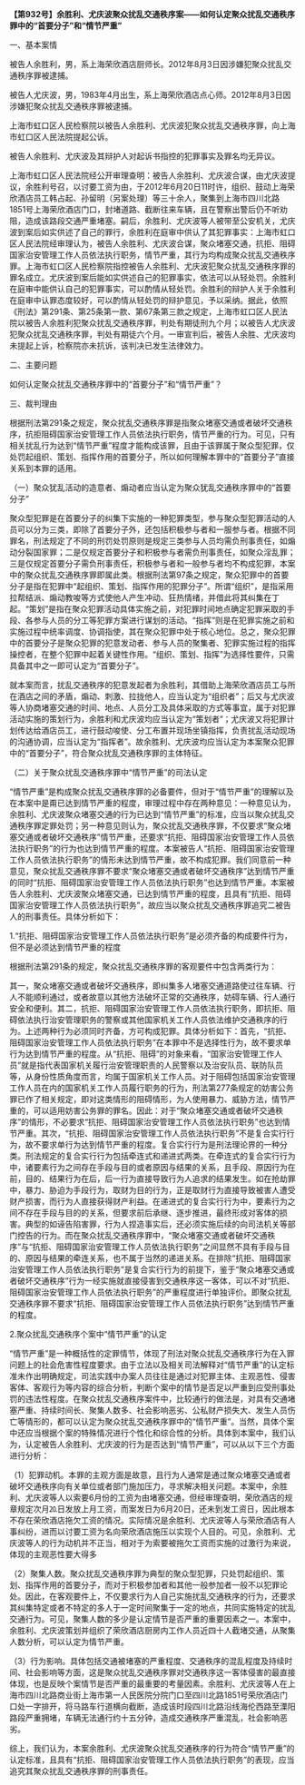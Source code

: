 **【第932号】余胜利、尤庆波聚众扰乱交通秩序案——如何认定聚众扰乱交通秩序罪中的“首要分子”和“情节严重”**

一、基本案情

被告人余胜利，男，系上海荣欣酒店厨师长。2012年8月3日因涉嫌犯聚众扰乱交通秩序罪被逮捕。

被告人尤庆波，男，1983年4月出生，系上海荣欣酒店点心师。2012年8月3日因涉嫌犯聚众扰乱交通秩序罪被逮捕。

上海市虹口区人民检察院以被告人余胜利、尤庆波犯聚众扰乱交通秩序罪，向上海市虹口区人民法院提起公诉。

被告人余胜利、尤庆波及其辩护人对起诉书指控的犯罪事实及罪名均无异议。

上海市虹口区人民法院经公开审理查明：被告人余胜利、尤庆波合谋，由尤庆波提议，余胜利号召，以讨要工资为由，于2012年6月20日11时许，组织、鼓动上海荣欣酒店员工韩占起、孙留明（另案处理）等三十余人，聚集到上海市四川北路1851号上海荣欣酒店门口，封堵道路、截断往来车辆，且在警察出警后仍不听劝阻，造成该路段交通严重堵塞。嗣后，余胜利、尤庆波等人被带至公安机关，尤庆波到案后如实供述了自己的罪行，余胜利在庭审中供认了其犯罪事实：上海市虹口区人民法院经审理认为，被告人余胜利、尤庆波合谋，聚众堵塞交通，抗拒、阻碍国家治安管理工作人员依法执行职务，情节严重，其行为均构成聚众扰乱交通秩序罪。上海市虹口区人民检察院指控被告人余胜利、尤庆波犯聚众扰乱交通秩序罪的罪名成立。尤庆波到案后能如实供述自己的犯罪事实，依法可以从轻处罚。余胜利在庭审中能供认自己的犯罪事实，可以酌情从轻处罚。余胜利的辩护人关于余胜利在庭审中认罪态度较好，可以酌情从轻处罚的辩护意见，予以采纳。据此，依照《刑法》第291条、第25条第一款、第67条第三款之规定，上海市虹口区人民法院以被告人余胜利犯聚众扰乱交通秩序罪，判处有期徒刑九个月；以被告人尤庆波犯聚众扰乱交通秩序罪，判处有期徒六个月。一审宣判后，被告人余胜、尤庆波均未提起上诉，检察院亦未抗诉，该判决已发生法律效力。

二、主要问题

如何认定聚众扰乱交通秩序罪中的“首要分子”和“情节严重”？

三、裁判理由

根据刑法第291条之规定，聚众扰乱交通秩序罪是指聚众堵塞交通或者破坏交通秩序，抗拒阻碍国家治安管理工作人员依法执行职务，情节严重的行为。可见，只有相关扰乱行为达到“情节严重”程度才能构成该罪，且由于该罪属于聚众型犯罪，仅处罚起组织、策划、指挥作用的首要分子，所以如何理解本罪中的“首要分子”直接关系到本罪的适用。

（一）聚众犹乱活动的造意者、煽动者应当认定为聚众犹乱交通秩序罪中的“首要分子”

聚众型犯罪是在首要分子的纠集下实施的一种犯罪类型，参与聚众型犯罪活动的人员可以分为三类，即除了首要分子外，还包括积极参与者和一服参与者。根据不同罪名，刑法规定了不同的刑罚处罚原则是规定三类参与人员均需负刑事责任，如煽动分裂国家罪；二是仅规定首要分子和积极参与者需负刑事责任，如聚众淫乱罪；三是仅规定首要分子需负刑事责任，积极参与者和一般参与者均不构成犯罪，本案中的聚众扰乱交通秩序罪即属此类。根据刑法第97条之规定，聚众犯罪中的首要分子是指在犯罪中“起组织、策划、指挥作用的犯罪分子”。所谓“组织”，是指采用拉帮结派、煽动教唆等方式使他人产生冲动、狂热情绪，并借此将其纠集在丁起。“策划”是指在聚众犯罪活动具体实施之前，对犯罪时间地点确定犯罪采取的手段、各参与人员的分工等犯罪方案进行谋划的活动。“指挥”则是在犯罪实施之前和实施过程中统率调度、协调指使，其在聚众犯罪中处于核心地位。总之，聚众犯罪中的首要分子是聚众犯罪的犯意发动者、参与人员的聚集者、犯罪实施过程的指挥操控者，在整个犯罪中起着关键性作用。“组织、策划、指挥”为选择性要件，只需具备其中之一即可认定为“首要分子”。

就本案而言，扰乱交通秩序的犯意发起者为余胜利，其借助上海荣欣酒店员工与所在酒店之间的矛盾，煽动、刺激、拉拢他人，应当认定为“组织者”；后又与尤庆波等人协商堵塞交通的时间、地点、人员分工及具体采取的方式等事宜，属于对犯罪活动实施的策划行为，余胜利和尤庆波均应当认定为“策划者”；尤庆波又将犯罪计划传达给酒店员工，进行鼓动唆使、分工布置并现场坐镇指挥，负责扰乱活动现场的沟通协调，应当认定为“指挥者”。故余胜利、尤庆波均应当认定为本案聚众犯罪中的“首要分子”，符合聚众扰乱交通秩序罪的主体特征。

（二）关于聚众扰乱交通秩序罪中“情节严重”的司法认定

“情节严重”是构成聚众扰乱交通秩序罪的必备要件，但对于“情节严重”的理解以及在本案中是甭已达到情节严重的程度，审理过程中存在两种意见：一种意见认为，余胜利、尤庆波聚众堵塞交通的行为已达到“情节严重”的标准，应当以聚众扰乱交通秩序罪定罪处罚；另一种意见则认为，聚众扰乱交通秩序罪，不仅要求“聚众堵塞交通或者破坏交通秩序”情节严重，还要求“抗拒、阻碍国家治安管理工作人员依法执行职务”的行为也达到情节严重的程度。本案被告人“抗拒、阻碍国家治安管理工作人员依法执行职务”的情形未达到情节严重，故不构成犯罪。我们同意前一种意见，聚众扰乱交通秩序罪不要求“聚众堵塞交通或者破坏交通秩序”达到情节严重的同时“抗拒、阻碍国家治安管理工作人员依法执行职务”也达到情节严重。本案被告人余胜利、尤庆波聚众堵塞交通，已达到情节严重的程度，且具有“抗拒、阻碍国家治安管理工作人员依法执行职务”，故应当以聚众扰乱交通秩序罪追究二被告人的刑事责任。具体分析如下：

1.“抗拒、阻碍国家治安管理工作人员依法执行职务”是必须齐备的构成要件行为，但不是必须达到情节严重的程度

根据刑法第291条的规定，聚众扰乱交通秩序罪的客观要件中包含两类行为：

其一，聚众堵塞交通或者破坏交通秩序，即纠集多人堵塞交通道路使过往车辆、行人不能顺利通过，或者故意以其他方法破坏正常的交通秩序，妨碍车辆、行人通行安全和便利。其二，抗拒、阻碍国家治安管理工作人员依法执行职务，即抗拒、阻碍依法执行治安管理职务的警察或其他国家机关工作人员依法维护交通秩序的行为。上述两种行为必须同时齐备，方可构成犯罪。具体分析如下：首先，“抗拒、阻碍国家治安管理工作人员依法执行职务”在本罪中不是选择性行为，故不要求单行为达到情节严重的程度。从“抗拒、阻碍”的对象来看，“国家治安管理工作人员”就是指代表国家机关履行治安管理职责的人民警察以及治安队员、联防队员等，从身份性质角度而言，均属于国家机关工作人员。对于阻碍包括国家治安管理工作人员在内的国家机关工作人员履行职务的行为，刑法第277条规定的妨害公务罪已作了相关规定，即对这类情形的阻碍情形，为人使用暴力、威胁方法，情节严重的，可以适用妨害公务罪的罪名。因此：对于“聚众堵塞交通或者破坏交通秩序”的情形，不必要求“抗拒、阻碍国家治安管理工作人员依法执行职务”也达到情节严重。其次，“抗拒、阻碍国家治安管理工作人员依法执行职务”不是复合实行行为，故不要求单行为达到情节严重的程度。复合实行行为是刑法理论界的一种分类。刑法规定的复合实行行为包括牵连式和递进式两类。在牵连式的复合实行行为中，诸要素行为之间存在手段与目的或者原因与结果的关系，且手段、原因行为在前，目的、结果行为在后，后一行为直接导致行为人追求的结果发生。如在抢劫罪中，暴力、胁迫为手段行为，取财为目的行为，正是取财行为直接导致被害人遭受财产损害，而行为人直接获得财产利益。在递进式的复合实行行为中，要素行为之间不存在手段与目的的关系，但要求前后承继、逐步推进，最终形成对客体的损害。典型的如诬告陷害罪，行为人捏造事实后，还必须实施后续的向司法机关等部门控告的行为。而在聚众扰乱交通秩序罪中，“聚众堵塞交通或者破坏交通秩序”与“抗拒、阻碍国家治安管理工作人员依法执行职务”之间显然不具有手段与目的、原因与结果的牵连关系，也不属于当然的递进关系。在排除“抗拒、阻碍国家治安管理工作人员依法执行职务”是复合实行行为的前提下，鉴于“聚众堵塞交通或者破坏交通秩序”行为一经实施就直接侵害到交通秩序这一客体，可以不对“抗拒、阻碍国家治安管理工作人员依法执行职务”的严重程度进行单独评价。即聚众扰乱交通秩序罪不要求“抗拒、阻碍国家治安管理工作人员依法执行职务”达到情节严重的程度。

2.聚众扰乱交通秩序个案中“情节严重”的认定

“情节严重”是一种概括性的定罪情节，体现了刑法对聚众扰乱交通秩序行为在入罪问题上的社会危害性程度要求。由于立法以及相关司法解释对“情节严重”的认定标准未作出明确规定，司法实践中办案人员往往是通过对犯罪主体、主观恶性、侵害客体、客观行为等内容的综合分析，判断个案中的情节是否足以严重到应受刑事处罚的违法性程度。在聚众扰乱交通秩序案件中，比较通行的做法是，对具有交通堵塞严重、持续时间长、聚集人数多、社会影响恶劣、公私财产损失大、发生人员伤亡等情形的，都可以认定为聚众扰乱交通秩序罪中的“情节严重”。当然，具体个案中还应当根据个案的特殊情况进行个性化和综合性的分析。具体到本案中，我们认为，认定被告人余胜利、尤庆波的行为是否达到“情节严重”，可以从以下三个方面进行分析：

（1）犯罪动机。本罪的主观方面是故意，且行为人通常是通过聚众堵塞交通或者破坏交通秩序向有关单位或者部门施加压力，寻求解决相关问题。本案中，余胜利、尤庆波等人以索要6月份的工资为由堵塞交通，但经审理查明，荣欣酒店的规章规定次月⒛日发放上月工资，而案发日为6月20日，还未到发工资日，因此根本不存在荣欣酒店拖欠工资的情况。实际情况是余胜利、尤庆波等人与荣欣酒店有人事纠纷，进而以讨要工资为名向荣欣酒店施压以实现个人目的。可见，余胜利、尤庆波等人的行为动机并不正当，相对于为索要被拖欠工资而实施的过激行为来说，体现的主观恶性要大得多

（2）聚集人数。聚众扰乱交通秩序罪为典型的聚众型犯罪，只处罚起组织、策划、指挥作用的首要分子，而对于积极参加者和其他一般参加者一般不以犯罪论处。因此，在客观要件上，不仅要求行为人自己实施扰乱交通秩序的行为，还要求其纠集特定或者不特定的多人于一定时间聚集于一定的地点，共同实施特定的扰乱交通行为。可见，聚集人数的多少是认定情节是否严重的重要因素之一。本案中，余胜利、尤庆波策划并组织了荣欣酒店厨房内工作人员近四十人截堵交通，从聚集人数分析，可以认定为情节严重。

（3）行为影响。具体包括交通被堵塞的严重程度、交通秩序的混乱程度及持续时间、社会影响等方面，这是聚众扰乱交通秩序罪对交通秩序这一客体侵害的最直接体现，也是反映个案情节是否严重的最重要的考量因素。余胜利、尤庆波等人在上海市四川北路商业街上海市第一人民医院分院门口至四川北路1851号荣欣酒店门口处一字排开，将马路车行道横向截断，造成该时段四川北路沿线海伦西路至溧阳路段严重拥堵，车辆无法通行约十五分钟，造成交通秩序严重混乱，社会影响恶劣。

综上，我们认为，本案余胜利、尤庆波聚众扰乱交通秩序的行为符合“情节严重”的认定标准，且具有“抗拒、阻碍国家治安管理工作人员依法执行职务”的表现，应当追究其聚众扰乱交通秩序罪的刑事责任。